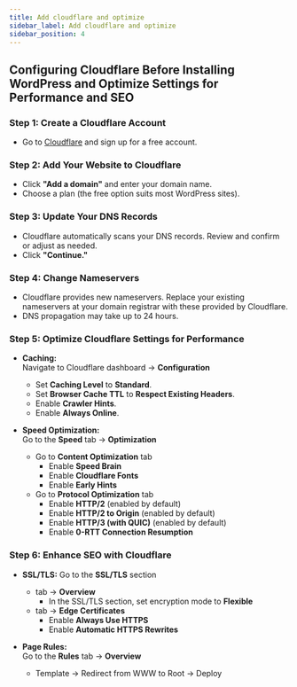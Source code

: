 ```yaml
---
title: Add cloudflare and optimize
sidebar_label: Add cloudflare and optimize
sidebar_position: 4
---
```


## Configuring Cloudflare Before Installing WordPress and Optimize Settings for Performance and SEO

### Step 1: Create a Cloudflare Account
- Go to [Cloudflare](https://www.cloudflare.com) and sign up for a free account.

### Step 2: Add Your Website to Cloudflare
- Click **"Add a domain"** and enter your domain name.
- Choose a plan (the free option suits most WordPress sites).

### Step 3: Update Your DNS Records
- Cloudflare automatically scans your DNS records. Review and confirm or adjust as needed.
- Click **"Continue."**

### Step 4: Change Nameservers
- Cloudflare provides new nameservers. Replace your existing nameservers at your domain registrar with these provided by Cloudflare.
- DNS propagation may take up to 24 hours.

### Step 5: Optimize Cloudflare Settings for Performance
- **Caching:**  
  Navigate to Cloudflare dashboard  → **Configuration**
  - Set **Caching Level** to **Standard**.
  - Set **Browser Cache TTL** to **Respect Existing Headers**.
  - Enable **Crawler Hints**.
  - Enable **Always Online**.

- **Speed Optimization:**  
  Go to the **Speed** tab → **Optimization**
  - Go to **Content Optimization** tab
    - Enable **Speed Brain**
    - Enable **Cloudflare Fonts**
    - Enable **Early Hints**
  - Go to **Protocol Optimization** tab
    - Enable **HTTP/2** (enabled by default)
    - Enable **HTTP/2 to Origin** (enabled by default)
    - Enable **HTTP/3 (with QUIC)** (enabled by default)
    - Enable **0-RTT Connection Resumption**

### Step 6: Enhance SEO with Cloudflare
- **SSL/TLS:**  Go to the **SSL/TLS** section
  - tab → **Overview**
    - In the SSL/TLS section, set encryption mode to **Flexible**
  - tab → **Edge Certificates**
    - Enable **Always Use HTTPS**
    - Enable **Automatic HTTPS Rewrites**

- **Page Rules:**  
  Go to the **Rules** tab → **Overview**
  - Template → Redirect from WWW to Root → Deploy